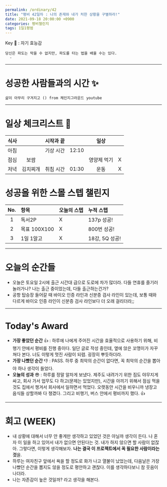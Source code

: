 ```yaml
---
permalink: /ordinary/42
title: "평비 42일차 : 나의 존재와 내가 처한 상황을 구별하라!"
date: 2021-09-18 20:00:00 +0900
categories: 평비챌린지
tags: 1일1평범
---  
```

Key 🔑 : 자기 효능감 
```
당신은 파도는 막을 수 없지만, 파도를 타는 법을 배울 수는 있다.
  - 
```

---
# 성공한 사람들과의 시간 ✨
`삶이 아무리 구겨지고 () from 체인지그라운드 youtube`

---
# 일상 체크리스트 📃

| 식사 |  | 시작과 끝 |  | 일상 |  |
|:----:|:----:|:----:|:----:|:----:|:----:|
| 아침 |  | 기상 시간 | 12:10 |  |  |
| 점심 | 보쌈 |  |  | 영양제 먹기 | X |
| 저녁 | 김치찌개 | 취침 시간 | 01:30 | 운동 | X |

# 성공을 위한 스몰 스텝 챌린지

| No. | 항목 | 오늘의 스텝 | 누적 스텝 |
|:----:|:----|:----|:----|
| 1 | 독서2P | X | 137p 성공! |
| 2 | 목표 100X100 | X | 800번 성공! |
| 3 | 1일 1알고 | X | 18강, 5Q 성공! |

---
# 오늘의 순간들
- 오늘은 토요일 2시에 출근 시간대 급으로 도로에 차가 많더라. 다들 연휴를 즐기러 놀러가나? 나는 출근 중이었는데, 다들 출근하는건가?
- 공항 탑승장 들어갈 때 바이오 인증 라인과 신분증 검사 라인이 있는데, 보통 때와 다르게 바이오 인증 라인이 신분증 검사 라인보다 더 오래 걸리더라;;

---
# Today's Award
- **가장 좋았던 순간** 👍 : 하루에 나에게 주어진 시간을 효율적으로 사용하기 위해, 비행기 안에서 평비를 진행 중이다. 일단 글로 작성 중인데, 옆에 앉은 꼬맹이가 자꾸 쳐다 본다. 너도 이렇게 멋진 사람이 되렴. 굉장히 뿌듯하더라.
- **가장 나빴던 순간** 👎 : PASS. 하루 중 최악의 순간이 없다면, 꼭 최악의 순간을 뽑아야 하나 생각이 들었다. 
- **오늘의 성과** 😎 : 하루를 정말 알차게 보냈다. 제주도 내려가기 위한 짐도 야무지게 싸고, 회사 가서 업무도 다 하고(문제는 있었지만), 시간을 아끼기 위해서 점심 먹을 것도 집에서 챙겨서 회사에서 일하면서 먹었다. 오랫동안 시간을 비우니까 냉장고 음식들 상할까봐 다 챙겼다. 그리고 비행기, 버스 안에서 평비까지 했다. 👍

---
# 회고 (WEEK)
- 내 상황에 대해서 너무 안 좋게만 생각하고 있었던 것은 아닐까 생각이 든다. 나 혼자 이 일을 하고 있어서 내가 없으면 안된다는 것. 내가 하지 않으면 할 사람이 없잖아. 그렇다면, 이렇게 생각해보자. **나는 결국 이 프로젝트에서 꼭 필요한 사람이라는 것**을.
- 하루는 여자친구 앞에서 욕을 할 정도로 화가 나고 열불이 났었는데, 다음날은 가장 나빴던 순간을 뽑지도 않을 정도로 평안하고 괜찮다. 이를 생각하다보니 참 웃음이 나더라.
- 나는 자존감이 높은 것일까? 라고 생각을 해본다.